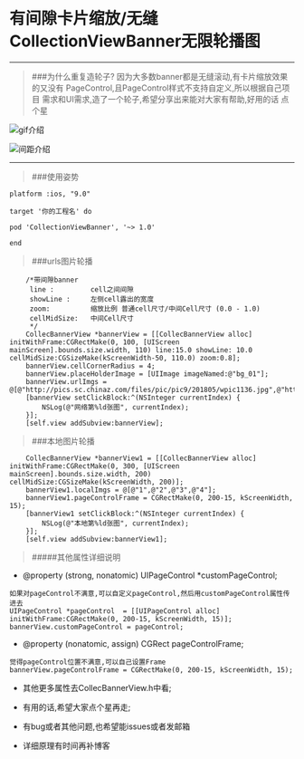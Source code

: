 # 有间隙卡片缩放/无缝CollectionViewBanner无限轮播图



***
> ###为什么重复造轮子?
> 因为大多数banner都是无缝滚动,有卡片缩放效果的又没有
> PageControl,且PageControl样式不支持自定义,所以根据自己项目
> 需求和UI需求,造了一个轮子,希望分享出来能对大家有帮助,好用的话
> 点个星
 
![gif介绍](http://p9a0rgbgy.bkt.clouddn.com/45.gif)

![间距介绍](http://p9a0rgbgy.bkt.clouddn.com/55.png)

***

> ###使用姿势
 
 
```
platform :ios, "9.0"

target '你的工程名' do

pod 'CollectionViewBanner', '~> 1.0'

end
```

> ###urls图片轮播

```
	/*带间隙banner
	 line :         cell之间间隙
	 showLine :     左侧cell露出的宽度
	 zoom:          缩放比例 普通cell尺寸/中间Cell尺寸 (0.0 - 1.0)
	 cellMidSize:   中间Cell尺寸
	 */
    CollecBannerView *bannerView = [[CollecBannerView alloc] initWithFrame:CGRectMake(0, 100, [UIScreen mainScreen].bounds.size.width, 110) line:15.0 showLine: 10.0 cellMidSize:CGSizeMake(kScreenWidth-50, 110.0) zoom:0.8];
    bannerView.cellCornerRadius = 4;
    bannerView.placeHolderImage = [UIImage imageNamed:@"bg_01"];
    bannerView.urlImgs = @[@"http://pics.sc.chinaz.com/files/pic/pic9/201805/wpic1136.jpg",@"http://pics.sc.chinaz.com/files/pic/pic9/201805/wpic1150.jpg",@"http://pics.sc.chinaz.com/files/pic/pic9/201805/wpic857.jpg",@"http://pics.sc.chinaz.com/files/pic/pic9/201804/wpic660.jpg"];
    [bannerView setClickBlock:^(NSInteger currentIndex) {
        NSLog(@"网络第%ld张图", currentIndex);
    }];
    [self.view addSubview:bannerView];
```


> ###本地图片轮播

```
    CollecBannerView *bannerView1 = [[CollecBannerView alloc] initWithFrame:CGRectMake(0, 300, [UIScreen mainScreen].bounds.size.width, 200) cellMidSize:CGSizeMake(kScreenWidth, 200)];
    bannerView1.localImgs = @[@"1",@"2",@"3",@"4"];
    bannerView1.pageControlFrame = CGRectMake(0, 200-15, kScreenWidth, 15);
    [bannerView1 setClickBlock:^(NSInteger currentIndex) {
        NSLog(@"本地第%ld张图", currentIndex);
    }];
    [self.view addSubview:bannerView1];
```

> #####其他属性详细说明

* @property (strong, nonatomic) UIPageControl *customPageControl;

```
如果对pageControl不满意,可以自定义pageControl,然后用customPageControl属性传进去
UIPageControl *pageControl  = [[UIPageControl alloc] initWithFrame:CGRectMake(0, 200-15, kScreenWidth, 15)];
bannerView.customPageControl = pageControl;
```

* @property (nonatomic, assign) CGRect pageControlFrame;

```
觉得pageControl位置不满意,可以自己设置Frame
bannerView.pageControlFrame = CGRectMake(0, 200-15, kScreenWidth, 15);
```

 * 其他更多属性去CollecBannerView.h中看;
 
 * 有用的话,希望大家点个星再走;
 * 有bug或者其他问题,也希望能issues或者发邮箱
 * 详细原理有时间再补博客
